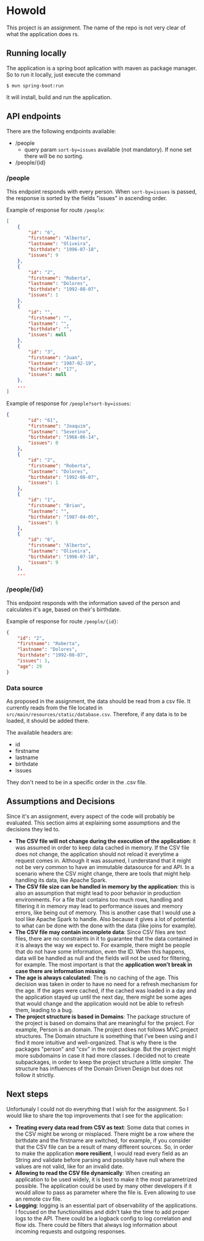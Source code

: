 # Howold
This project is an assignment.
The name of the repo is not very clear of what the application does rs.

## Running locally
The application is a spring boot aplication with maven as package manager. So to run it locally, just execute the command
```
$ mvn spring-boot:run
```
It will install, build and run the application.

## API endpoints
There are the following endpoints available:
- /people
  - query param `sort-by=issues` available (not mandatory). If none set there will be no sorting.
- /people/{id}

### /people
This endpoint responds with every person.
When `sort-by=issues` is passed, the response is sorted by the fields "issues" in ascending order.

Example of response for route `/people`:
```json
[
    {
        "id": "6",
        "firstname": "Alberto",
        "lastname": "Oliveira",
        "birthdate": "1996-07-18",
        "issues": 9
    },
    {
        "id": "2",
        "firstname": "Roberta",
        "lastname": "Dolores",
        "birthdate": "1992-08-07",
        "issues": 1
    },
    {
        "id": "",
        "firstname": "",
        "lastname": "",
        "birthdate": "",
        "issues": null
    },
    {
        "id": "3",
        "firstname": "Juan",
        "lastname": "1987-02-19",
        "birthdate": "17",
        "issues": null
    },
    ...
]
```

Example of response for `/people?sort-by=issues`:
```json
{
        "id": "61",
        "firstname": "Joaquim",
        "lastname": "Severino",
        "birthdate": "1966-06-14",
        "issues": 0
    },
    {
        "id": "2",
        "firstname": "Roberta",
        "lastname": "Dolores",
        "birthdate": "1992-08-07",
        "issues": 1
    },
    {
        "id": "1",
        "firstname": "Brian",
        "lastname": "",
        "birthdate": "1987-04-05",
        "issues": 5
    },
    {
        "id": "6",
        "firstname": "Alberto",
        "lastname": "Oliveira",
        "birthdate": "1996-07-18",
        "issues": 9
    },
    ...
```

### /people/{id}
This endpoint responds with the information saved of the person and calculates it's age, based on their's birthdate.

Example of response for route `/people/{id}`:
```json
{
    "id": "2",
    "firstname": "Roberta",
    "lastname": "Dolores",
    "birthdate": "1992-08-07",
    "issues": 1,
    "age": 29
}
```

### Data source
As proposed in the assignment, the data should be read from a csv file. It currently reads from the file located in `src/main/resources/static/database.csv`. Therefore, if any data is to be loaded, it should be added there.

The available headers are:
- id
- firstname
- lastname
- birthdate
- issues

They don't need to be in a specific order in the .csv file.

## Assumptions and Decisions
Since it's an assignment, every aspect of the code will probably be evaluated. This section aims at explaining some assumptions and the decisions they led to.
- **The CSV file will not change during the execution of the application**: it was assumed in order to keep data cached in memory. If the CSV file does not change, the application should not reload it everytime a request comes in. Although it was assumed, I understand that it might not be very common to have an immutable datasource for and API. In a scenario where the CSV might change, there are tools that might help handling its data, like Apache Spark.
- **The CSV file size can be handled in memory by the application**: this is also an assumption that might lead to poor behavior in production environments. For a file that contains too much rows, handling and filtering it in memory may lead to performance issues and memory errors, like being out of memory. This is another case that I would use a tool like Apache Spark to handle. Also because it gives a lot of potential to what can be done with the done with the data (like joins for example).
- **The CSV file may contain incomplete data**: Since CSV files are text files, there are no constraints in it to guarantee that the data contained in it is always the way we expect to. For example, there might be people that do not have some information, even the ID. When this happens, data will be handled as null and the fields will not be used for filtering, for example. The most important is that the **application won't break in case there are information missing**.
- **The age is always calculated**: The is no caching of the age. This decision was taken in order to have no need for a refresh mechanism for the age. If the ages were cached, if the cached was loaded in a day and the application stayed up until the next day, there might be some ages that would change and the application would not be able to refresh them, leading to a bug.
- **The project structure is based in Domains**: The package structure of the project is based on domains that are meaningful for the project. For example, Person is an domain. The project does not follows MVC project structures. The Domain structure is something that I've been using and I find it more intuitive and well-organized. That is why there is the packages "person" and "csv" in the root package. But the project might more subdomains in case it had more classes. I decided not to create subpackages, in order to keep the project structure a little simpler. The structure has influences of the Domain Driven Design but does not follow it strictly.


## Next steps
Unfortunaly I could not do everything that I wish for the assignment. So I would like to share the top improvements that I see for the application:
- **Treating every data read from CSV as text**: Some data that comes in the CSV might be wrong or misplaced. There might be a row where the birthdate and the firstname are switched, for example, if you consider that the CSV file can be a result of many different sources. So, in order to make the application **more resilient**, I would read every field as an String and validate before parsing and possibly have null where the values are not valid, like for an invalid date.
- **Allowing to read the CSV file dynamically**: When creating an application to be used widely, it is best to make it the most parametrized possible. The application could be used by many other developers if it would allow to pass as parameter where the file is. Even allowing to use an remote csv file.
- **Logging**: logging is an essential part of observability of the applications. I focused on the functionalities and didn't take the time to add proper logs to the API. There could be a logback config to log correlation and flow ids. There could be filters that always log information about incoming requests and outgoing responses.